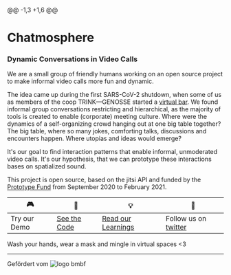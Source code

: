 @@ -1,3 +1,6 @@
# Chatmosphere 

### Dynamic Conversations in Video Calls

We are a small group of friendly humans working on an open source project to make informal video calls more fun and dynamic. 

The idea came up during the first SARS-CoV-2 shutdown, when some of us as members of the coop TRINK—GENOSSE started a [virtual bar](https://trink-genosse.de/virtuelle-bar/). We found informal group conversations restricting and hierarchical, as the majority of tools is created to enable (corporate) meeting culture. Where were the dynamics of a self-organizing crowd hanging out at one big table together? The big table, where so many jokes, comforting talks, discussions and encounters happen. Where utopias and ideas would emerge?

It's our goal to find interaction patterns that enable informal, unmoderated video calls. It's our hypothesis, that we can prototype these interactions bases on spatialized sound.

This project is open source, based on the jitsi API and funded by the [Prototype Fund](https://prototypefund.de/project/chatmosphere/) from September 2020 to February 2021.


:video_game:  | :floppy_disk:  | :bulb:       | :postbox:  
------------- | -------------  | ------------ | -------------
Try our Demo  | [See the Code](https://github.com/Chatmosphere)   | [Read our Learnings](https://www.notion.so/Chatmosphere-Notebook-76a9a85356574a80859f68fe84a3b1c5) | Follow us on [twitter](https://twitter.com/chatmosphereCC)

Wash your hands, wear a mask and mingle in virtual spaces <3


---
Gefördert vom 
![logo bmbf](https://prototypefund.de/wp-content/uploads/2016/07/logo-bmbf.svg)
